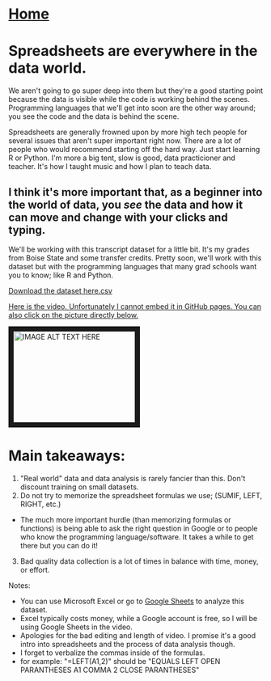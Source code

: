 # <a href="https://angelddaz.github.io/bridgetomasters/"> Home </a>

# Spreadsheets are everywhere in the data world. 

We aren't going to go super deep into them but they're a good starting point because the data is visible while the code is working behind
the scenes. Programming languages that we'll get into soon are the other way around; you see the code and the data is behind the scene.

Spreadsheets are generally frowned upon by more high tech people for several issues that aren't super important right now.
There are a lot of people who would recommend starting off the hard way. Just start learning R or Python. I'm more a big tent, slow is good, data practicioner and teacher. It's how I taught music and how I plan to teach data.

## I think it's more important that, as a beginner into the world of data, you *see* the data and how it can move and change with your clicks and typing.

We'll be working with this transcript dataset for a little bit. It's my grades from Boise State and some transfer credits.
Pretty soon, we'll work with this dataset but with the programming languages that many grad schools want you to know; like R and Python.

[Download the dataset here.csv](./transcript_dataset.csv)

[Here is the video. Unfortunately I cannot embed it in GitHub pages.
You can also click on the picture directly below.](https://youtu.be/zuwghC49xiQ)

<a href="http://www.youtube.com/watch?feature=player_embedded&v=zuwghC49xiQ
" target="_blank"><img src="http://img.youtube.com/vi/zuwghC49xiQ/0.jpg" 
alt="IMAGE ALT TEXT HERE" width="240" height="180" border="10" /></a>

# Main takeaways:
1. "Real world" data and data analysis is rarely fancier than this. Don't discount training on small datasets.
2. Do not try to memorize the spreadsheet formulas we use; (SUMIF, LEFT, RIGHT, etc.)
* The much more important hurdle (than memorizing formulas or functions) is being able to ask the right question in Google or to people who know the programming language/software. It takes a while to get there but you can do it!
3. Bad quality data collection is a lot of times in balance with time, money, or effort.

Notes:
* You can use Microsoft Excel or go to <a href="https://docs.google.com/spreadsheets/">Google Sheets</a> to analyze this dataset.
* Excel typically costs money, while a Google account is free, so I will be using Google Sheets in the video.
* Apologies for the bad editing and length of video. I promise it's a good intro into spreadsheets and the process of data analysis though.
* I forget to verbalize the commas inside of the formulas. 
* for example: "=LEFT(A1,2)" should be "EQUALS LEFT OPEN PARANTHESES A1 COMMA 2 CLOSE PARANTHESES"

